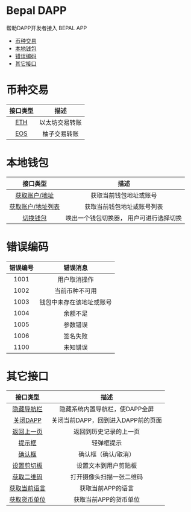 # Bepal DAPP

帮助DAPP开发者接入 BEPAL APP

- [币种交易](#币种交易)
- [本地钱包](#本地钱包)
- [错误编码](#错误编码)
- [其它接口](#其它接口)


# 币种交易


|接口类型|描述|
|:---:|:---:|
|[ETH](javascript/transaction.md#ethbepalpay)|以太坊交易转账|
|[EOS](javascript/transaction.md#eosbepalpay)|柚子交易转账|


# 本地钱包

|接口类型|描述|
|:---:|:---:|
|[获取账户/地址](javascript/wallet.md#walletgetcurrentaccount)|获取当前钱包地址或账号|
|[获取账户/地址列表](javascript/wallet.md#walletgetaccountlist)|获取当前钱包地址或账号列表|
|[切换钱包](javascript/wallet.md#walletshowaccountswitch)|唤出一个钱包切换器， 用户可进行选择切换|


# 错误编码

| 错误编号  | 错误消息  |
|:---:|:---:|
| 1001 |  用户取消操作 |
| 1002 | 当前币种不可用  |
| 1003 | 钱包中未存在该地址或账号 |
| 1004 | 余额不足 |
| 1005 | 参数错误 |
| 1006 | 签名失败 |
| 1100 | 未知错误 |

# 其它接口

|接口类型|描述|
|:---:|:---:|
|[隐藏导航栏](javascript/app_navbar.md#navbartogglenavbar)|隐藏系统内置导航栏，使DAPP全屏|
|[关闭DAPP](javascript/app_navbar.md#navbarclosedapp)|关闭当前DAPP，回到进入DAPP前的页面|
|[返回上一页](javascript/app_navbar.md#navbargoback)|返回到历史记录的上一页|
|[提示框](javascript/app_navbar.md#apptoast)|轻弹框提示|
|[确认框](javascript/app_navbar.md#appconfirm)|确认框（确认/取消）|
|[设置剪切板](javascript/app_navbar.md#appsetclipboard)|设置文本到用户剪贴板|
|[获取二维码](javascript/app_navbar.md#appscanqrcode)|打开摄像头扫描一张二维码|
|[获取当前语言](javascript/app_navbar.md#appgetcurrentlanguage)|获取当前APP的语言|
|[获取货币单位](javascript/app_navbar.md#appgetcurrentcurrency)|获取当前APP的货币单位|

